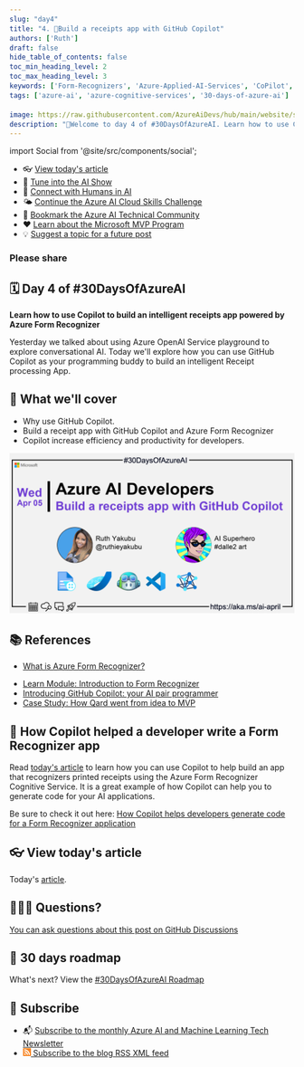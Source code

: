 ```yaml
---
slug: "day4"
title: "4. 🏁Build a receipts app with GitHub Copilot"
authors: ['Ruth']
draft: false
hide_table_of_contents: false
toc_min_heading_level: 2
toc_max_heading_level: 3
keywords: ['Form-Recognizers', 'Azure-Applied-AI-Services', 'CoPilot', 'vscode', 'Azure-AI']
tags: ['azure-ai', 'azure-cognitive-services', '30-days-of-azure-ai']

image: https://raw.githubusercontent.com/AzureAiDevs/hub/main/website/static/img/2023-aia/banner-day4.png
description: "🏁Welcome to day 4 of #30DaysOfAzureAI. Learn how to use Copilot to build an intelligent receipts app powered by Azure Form Recognizer https://azureaidevs.github.io/hub/2023-aia/day4"
---
```


import Social from '@site/src/components/social';

<head>

  <link rel="canonical" href="https://techcommunity.microsoft.com/t5/ai-cognitive-services-blog/how-copilot-helps-developers-generate-code-for-a-form-recognizer/ba-p/3753813?WT.mc_id=aiml-89446-dglover"  />
  </head>

- 👓 [View today's article](https://techcommunity.microsoft.com/t5/ai-cognitive-services-blog/how-copilot-helps-developers-generate-code-for-a-form-recognizer/ba-p/3753813?WT.mc_id=aiml-89446-dglover)
- 🍿 [Tune into the AI Show](https://aka.ms/ai-april-ai-show)
- 🧬 [Connect with Humans in AI](/hub/humans-in-ai)
- 🌤️ [Continue the Azure AI Cloud Skills Challenge](https://aka.ms/30-days-of-azure-ai-challenge)
- 🏫 [Bookmark the Azure AI Technical Community](https://aka.ms/ai-april-tech-community)
- ❤️ [Learn about the Microsoft MVP Program](https://aka.ms/ai-april-mvp-program)
- 💡 [Suggest a topic for a future post](https://github.com/AzureAiDevs/hub/discussions/categories/call-for-content)

### Please share

<Social
    page_url="https://azureaidevs.github.io/hub/2023-aia/day4"
    image_url="https://raw.githubusercontent.com/AzureAiDevs/hub/main/website/static/img/2023-aia/banner-day4.png"
    title="Build a receipts app with GitHub Copilot"
    description= "🏁Day 4 of #30DaysOfAzureAI. Today, we're diving into GitHub Copilot and Azure #FormRecognizer to build a receipts app. Learn how Copilot can increase productivity."
    hashtags="IntelligentApps"
    hashtag="#30DaysOfAzureAi"
/>

## 🗓️ Day 4 of #30DaysOfAzureAI

<!-- Short description section -->

**Learn how to use Copilot to build an intelligent receipts app powered by Azure Form Recognizer**

<!-- Intro section -->

Yesterday we talked about using Azure OpenAI Service playground to explore conversational AI. Today we'll explore how you can use GitHub Copilot as your programming buddy to build an intelligent Receipt processing App.

## 🎯 What we'll cover

<!-- What we'll cover section -->


- Why use GitHub Copilot.
- Build a receipt app with GitHub Copilot and Azure Form Recognizer
- Copilot increase efficiency and productivity for developers.


[![Image banner for day 4](./../../static/img/2023-aia/banner-day4.png)](https://techcommunity.microsoft.com/t5/ai-cognitive-services-blog/how-copilot-helps-developers-generate-code-for-a-form-recognizer/ba-p/3753813?WT.mc_id=aiml-89446-dglover)


<!-- Reference section -->



## 📚 References

- [What is Azure Form Recognizer?](https://learn.microsoft.com/azure/applied-ai-services/form-recognizer/overview?view=form-recog-3.0.0&WT.mc_id=aiml-89446-dglover)
<!-- - [Learn Module: Learn about Azure Cognitive Services](https://learn.microsoft.com/training/browse/?products=azure-cognitive-services&WT.mc_id=aiml-89446-dglover) -->
- [Learn Module: Introduction to Form Recognizer](https://learn.microsoft.com/training/modules/intro-to-form-recognizer?WT.mc_id=aiml-89446-dglover)
- [Introducing GitHub Copilot: your AI pair programmer](https://github.blog/2021-06-29-introducing-github-copilot-ai-pair-programmer?WT.mc_id=aiml-89446-dglover)
- [Case Study: How Qard went from idea to MVP](https://startups.microsoft.com/blog/qard-idea-to-mvp?WT.mc_id=aiml-89446-dglover)


<!-- Body section -->


## 🚌 How Copilot helped a developer write a Form Recognizer app

Read [today's article](https://techcommunity.microsoft.com/t5/ai-cognitive-services-blog/how-copilot-helps-developers-generate-code-for-a-form-recognizer/ba-p/3753813?WT.mc_id=aiml-89446-dglover) to learn how you can use Copilot to help build an app that recognizers printed receipts using the Azure Form Recognizer Cognitive Service. It is a great example of how Copilot can help you to generate code for your AI applications.

Be sure to check it out here: [How Copilot helps developers generate code for a Form Recognizer application](https://techcommunity.microsoft.com/t5/ai-cognitive-services-blog/how-copilot-helps-developers-generate-code-for-a-form-recognizer/ba-p/3753813)

## 👓 View today's article

Today's [article](https://techcommunity.microsoft.com/t5/ai-cognitive-services-blog/how-copilot-helps-developers-generate-code-for-a-form-recognizer/ba-p/3753813?WT.mc_id=aiml-89446-dglover).


## 🙋🏾‍♂️ Questions?

[You can ask questions about this post on GitHub Discussions](https://github.com/AzureAiDevs/hub/discussions/categories/azure-ai-developers)

## 📍 30 days roadmap

What's next? View the [#30DaysOfAzureAI Roadmap](/hub/roadmap/30days)

## 🧲 Subscribe

- 📬 [Subscribe to the monthly Azure AI and Machine Learning Tech Newsletter](https://aka.ms/azure-ai-dev-newsletter)
- [![The image is the blog RSS feed available icon](./../../static/img/2023-aia/rss.png) Subscribe to the blog RSS XML feed](https://azureaidevs.github.io/hub/2023-aia/rss.xml)